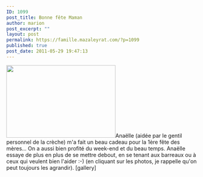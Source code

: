 ```yaml
---
ID: 1099
post_title: Bonne fête Maman
author: marion
post_excerpt: ""
layout: post
permalink: https://famille.mazaleyrat.com/?p=1099
published: true
post_date: 2011-05-29 19:47:13
---
```

<img alt="" src="https://lh6.googleusercontent.com/-pOs1lUEtgjc/TeKvfTtyW4I/AAAAAAAAHRU/lTEnVpL0jgk/s288/DSC_0011.JPG" title="cadeau" class="alignleft" width="288" height="192" />Anaëlle (aidée par le gentil personnel de la crèche) m'a fait un beau cadeau pour la 1ère fête des mères...
On a aussi bien profité du week-end et du beau temps. Anaëlle essaye de plus en plus de se mettre debout, en se tenant aux barreaux ou à ceux qui veulent bien l'aider :-) (en cliquant sur les photos, je rappelle qu'on peut toujours les agrandir).
[gallery]